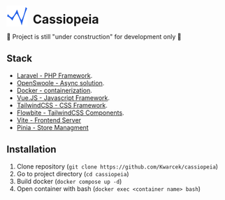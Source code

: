 <img src="https://raw.githubusercontent.com/Kwarcek/cassiopeia/master/frontend/assets/images/cassiopeia-logo.svg" style="margin-right: 0.5rem; width: 3rem; height: 3rem; vertical-align: bottom;" />
<h1 style="display:inline">Cassiopeia</h1>

🚧 Project is still "under construction" for development only 🚧

## Stack
- [Laravel - PHP Framework](https://laravel.com/).
- [OpenSwoole - Async solution](https://openswoole.com/).
- [Docker - containerization](https://www.docker.com/).
- [Vue.JS - Javascript Framework](https://vuejs.org/).
- [TailwindCSS - CSS Framework](https://tailwindcss.com/).
- [Flowbite - TailwindCSS Components](https://flowbite.com/).
- [Vite - Frontend Server](https://vitejs.dev/)
- [Pinia - Store Managment](https://pinia.vuejs.org/)

## Installation
1. Clone repository (`git clone https://github.com/Kwarcek/cassiopeia`)
2. Go to project directory (`cd cassiopeia`)
3. Build docker (`docker compose up -d`)
4. Open container with bash (`docker exec <container name> bash`)
